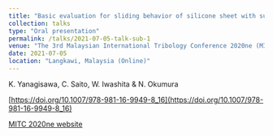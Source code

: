 ```yaml
---
title: "Basic evaluation for sliding behavior of silicone sheet with surface topography using equation of motion"
collection: talks
type: "Oral presentation"
permalink: /talks/2021-07-05-talk-sub-1
venue: "The 3rd Malaysian International Tribology Conference 2020ne (MITC 2020ne)"
date: 2021-07-05
location: "Langkawi, Malaysia (Online)"
---
```

K. Yanagisawa, C. Saito, W. Iwashita & N. Okumura

[https://doi.org/10.1007/978-981-16-9949-8_16](https://doi.org/10.1007/978-981-16-9949-8_16)

[MITC 2020ne website](https://www.mitc2020.mytribos.org/)
